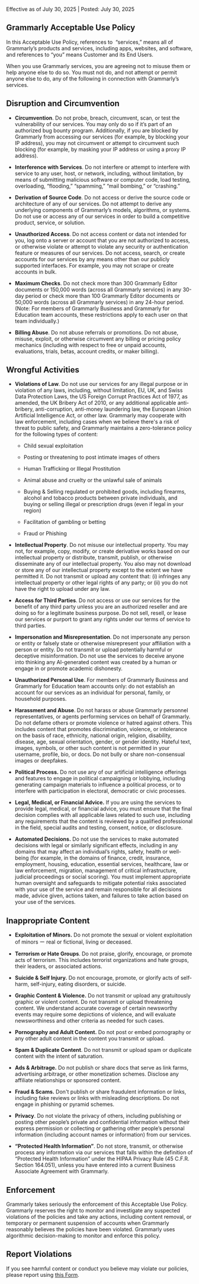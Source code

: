 Effective as of July 30, 2025 | Posted: July 30, 2025

Grammarly Acceptable Use Policy
-------------------------------

In this Acceptable Use Policy, references to  “services,” means all of Grammarly’s products and services, including apps, websites, and software, and references to “you” means Customer and its End Users.  
  
When you use Grammarly services, you are agreeing not to misuse them or help anyone else to do so. You must not do, and not attempt or permit anyone else to do, any of the following in connection with Grammarly’s services.  

Disruption and Circumvention
----------------------------

* **Circumvention**. Do not probe, breach, circumvent, scan, or test the vulnerability of our services. You may only do so if it’s part of an authorized bug bounty program. Additionally, if you are blocked by Grammarly from accessing our services (for example, by blocking your IP address), you may not circumvent or attempt to circumvent such blocking (for example, by masking your IP address or using a proxy IP address).  
    
* **Interference with Services**. Do not interfere or attempt to interfere with service to any user, host, or network, including, without limitation, by means of submitting malicious software or computer code, load testing, overloading, “flooding,” “spamming,” “mail bombing,” or “crashing.”  
    
* **Derivation of Source Code**. Do not access or derive the source code or architecture of any of our services. Do not attempt to derive any underlying components of Grammarly’s models, algorithms, or systems. Do not use or access any of our services in order to build a competitive product, service, or solution.  
    
* **Unauthorized Access**. Do not access content or data not intended for you, log onto a server or account that you are not authorized to access, or otherwise violate or attempt to violate any security or authentication feature or measures of our services. Do not access, search, or create accounts for our services by any means other than our publicly supported interfaces. For example, you may not scrape or create accounts in bulk.  
    
* **Maximum Checks**. Do not check more than 300 Grammarly Editor documents or 150,000 words (across all Grammarly services) in any 30-day period or check more than 100 Grammarly Editor documents or 50,000 words (across all Grammarly services) in any 24-hour period. (Note: For members of Grammarly Business and Grammarly for Education team accounts, these restrictions apply to each user on that team individually.)  
    
* **Billing Abuse**. Do not abuse referrals or promotions. Do not abuse, misuse, exploit, or otherwise circumvent any billing or pricing policy mechanics (including with respect to free or unpaid accounts, evaluations, trials, betas, account credits, or maker billing).  
    

  

Wrongful Activities
-------------------

* **Violations of Law**. Do not use our services for any illegal purpose or in violation of any laws, including, without limitation, EU, UK, and Swiss Data Protection Laws, the US Foreign Corrupt Practices Act of 1977, as amended, the UK Bribery Act of 2010, or any additional applicable anti-bribery, anti-corruption, anti-money laundering law, the European Union Artificial Intelligence Act, or other law. Grammarly may cooperate with law enforcement, including cases when we believe there's a risk of threat to public safety, and Grammarly maintains a zero-tolerance policy for the following types of content:  
    * Child sexual exploitation  
        
    * Posting or threatening to post intimate images of others  
        
    * Human Trafficking or Illegal Prostitution  
        
    * Animal abuse and cruelty or the unlawful sale of animals  
        
    * Buying & Selling regulated or prohibited goods, including firearms, alcohol and tobacco products between private individuals, and buying or selling illegal or prescription drugs (even if legal in your region)  
        
    * Facilitation of gambling or betting  
        
    * Fraud or Phishing  
        
* **Intellectual Property**. Do not misuse our intellectual property. You may not, for example, copy, modify, or create derivative works based on our intellectual property or distribute, transmit, publish, or otherwise disseminate any of our intellectual property. You also may not download or store any of our intellectual property except to the extent we have permitted it. Do not transmit or upload any content that: (i) infringes any intellectual property or other legal rights of any party; or (ii) you do not have the right to upload under any law.  
    
* **Access for Third Parties**. Do not access or use our services for the benefit of any third party unless you are an authorized reseller and are doing so for a legitimate business purpose. Do not sell, resell, or lease our services or purport to grant any rights under our terms of service to third parties.  
    
* **Impersonation and Misrepresentation**. Do not impersonate any person or entity or falsely state or otherwise misrepresent your affiliation with a person or entity. Do not transmit or upload potentially harmful or deceptive misinformation. Do not use the services to deceive anyone into thinking any AI-generated content was created by a human or engage in or promote academic dishonesty.  
    
* **Unauthorized Personal Use**. For members of Grammarly Business and Grammarly for Education team accounts only: do not establish an account for our services as an individual for personal, family, or household purposes.  
    
* **Harassment and Abuse**. Do not harass or abuse Grammarly personnel representatives, or agents performing services on behalf of Grammarly. Do not defame others or promote violence or hatred against others. This includes content that promotes discrimination, violence, or intolerance on the basis of race, ethnicity, national origin, religion, disability, disease, age, sexual orientation, gender, or gender identity. Hateful text, images, symbols, or other such content is not permitted in your username, profile, bio, or docs. Do not bully or share non-consensual images or deepfakes.  
    
* **Political Process.** Do not use any of our artificial intelligence offerings and features to engage in political campaigning or lobbying, including generating campaign materials to influence a political process, or to interfere with participation in electoral, democratic or civic processes.  
    
* **Legal, Medical, or Financial Advice.** If you are using the services to provide legal, medical, or financial advice, you must ensure that the final decision complies with all applicable laws related to such use, including any requirements that the content is reviewed by a qualified professional in the field, special audits and testing, consent, notice, or disclosure.  
    
* **Automated Decisions.** Do not use the services to make automated decisions with legal or similarly significant effects, including in any domains that may affect an individual’s rights, safety, health or well-being (for example, in the domains of finance, credit, insurance, employment, housing, education, essential services, healthcare, law or law enforcement, migration, management of critical infrastructure, judicial proceedings or social scoring). You must implement appropriate human oversight and safeguards to mitigate potential risks associated with your use of the service and remain responsible for all decisions made, advice given, actions taken, and failures to take action based on your use of the services.  
    

  

Inappropriate Content
---------------------

* **Exploitation of Minors.** Do not promote the sexual or violent exploitation of minors ー real or fictional, living or deceased.  
    
* **Terrorism or Hate Groups**. Do not praise, glorify, encourage, or promote acts of terrorism. This includes terrorist organizations and hate groups, their leaders, or associated actions.  
    
* **Suicide & Self Injury.** Do not encourage, promote, or glorify acts of self-harm, self-injury, eating disorders, or suicide.   
    
* **Graphic Content & Violence.** Do not transmit or upload any gratuitously graphic or violent content. Do not transmit or upload threatening content. We understand accurate coverage of certain newsworthy events may require some depictions of violence, and will evaluate newsworthiness and other criteria as needed for such cases.  
    
* **Pornography and Adult Content.** Do not post or embed pornography or any other adult content in the content you transmit or upload.  
    
* **Spam & Duplicate Content**. Do not transmit or upload spam or duplicate content with the intent of saturation.  
    
* **Ads & Arbitrage.** Do not publish or share docs that serve as link farms, advertising arbitrage, or other monetization schemes. Disclose any affiliate relationships or sponsored content.  
    
* **Fraud & Scams.** Don't publish or share fraudulent information or links, including fake reviews or links with misleading descriptions. Do not engage in phishing or pyramid schemes.  
    
* **Privacy**. Do not violate the privacy of others, including publishing or posting other people’s private and confidential information without their express permission or collecting or gathering other people’s personal information (including account names or information) from our services.  
    
* **“Protected Health Information”**. Do not store, transmit, or otherwise process any information via our services that falls within the definition of “Protected Health Information” under the HIPAA Privacy Rule (45 C.F.R. Section 164.051), unless you have entered into a current Business Associate Agreement with Grammarly.  
    

  

Enforcement
-----------

Grammarly takes seriously the enforcement of this Acceptable Use Policy.  Grammarly reserves the right to monitor and investigate any suspected violations of the policies and take any actions, including content removal, or temporary or permanent suspension of accounts when Grammarly reasonably believes the policies have been violated. Grammarly uses algorithmic decision-making to monitor and enforce this policy.  
  

Report Violations
-----------------

If you see harmful content or conduct you believe may violate our policies, please report using [this Form](https://staging.coda.io/form/Report-Inappropriate-Content_ds7LuQ_qSvc).